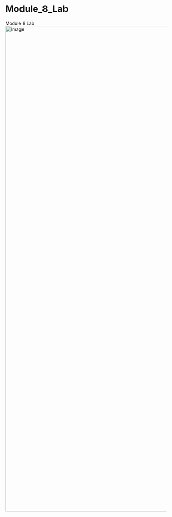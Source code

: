 # Module_8_Lab
Module 8 Lab
<img width="1512" alt="Image" src="https://github.com/user-attachments/assets/0d16700e-5823-4f45-a1cc-c21634470180" />
